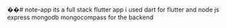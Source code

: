 ��#   n o t e - a p p 
 its a full stack flutter app i used dart for flutter and node js express mongodb mongocompass for the backend
 
